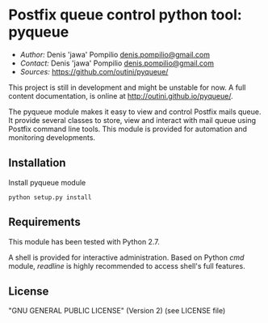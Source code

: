 Postfix queue control python tool: pyqueue
==========================================

* *Author:* Denis 'jawa' Pompilio <denis.pompilio@gmail.com>
* *Contact:* Denis 'jawa' Pompilio <denis.pompilio@gmail.com>
* *Sources:* https://github.com/outini/pyqueue/

This project is still in development and might be unstable for now.
A full content documentation, is online at http://outini.github.io/pyqueue/.

The pyqueue module makes it easy to view and control Postfix mails queue. It
provide several classes to store, view and interact with mail queue using
Postfix command line tools. This module is provided for automation and
monitoring developments.

Installation
------------

Install pyqueue module

    python setup.py install

Requirements
------------

This module has been tested with Python 2.7.

A shell is provided for interactive administration. Based on Python *cmd*
module, *readline* is highly recommended to access shell's full features.

License
-------

"GNU GENERAL PUBLIC LICENSE" (Version 2) (see LICENSE file)
